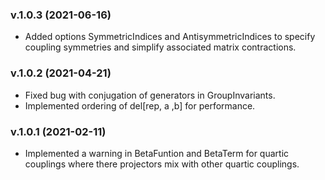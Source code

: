### v.1.0.3 (2021-06-16)
- Added options SymmetricIndices and AntisymmetricIndices to specify coupling symmetries and simplify associated matrix contractions. 

### v.1.0.2 (2021-04-21)
- Fixed bug with conjugation of generators in GroupInvariants.
- Implemented ordering of del[rep, a ,b] for performance.

### v.1.0.1 (2021-02-11)
- Implemented a warning in BetaFuntion and BetaTerm for quartic couplings where there projectors mix with other quartic couplings.
